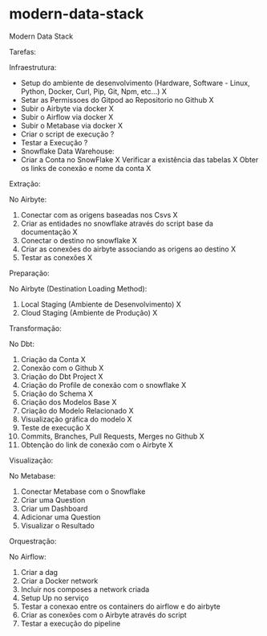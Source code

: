 # modern-data-stack
Modern Data Stack


Tarefas:

Infraestrutura:

- Setup do ambiente de desenvolvimento (Hardware, Software - Linux, Python, Docker, Curl, Pip, Git, Npm, etc...) X
- Setar as Permissoes do Gitpod ao Repositorio no Github X
- Subir o Airbyte via docker X
- Subir o Airflow via docker X
- Subir o Metabase via docker X
- Criar o script de execução ?
- Testar a Execução ?
- Snowflake Data Warehouse:
- Criar a Conta no SnowFlake X
    Verificar a existência das tabelas X
    Obter os links de conexão e nome da conta X

Extração:

No Airbyte:

1. Conectar com as origens baseadas nos Csvs X
2. Criar as entidades no snowflake através do script base da documentação X
3. Conectar o destino no snowflake X
4. Criar as conexões do airbyte associando as origens ao destino X
5. Testar as conexões X

Preparação:

No Airbyte (Destination Loading Method):

1. Local Staging (Ambiente de Desenvolvimento) X
2. Cloud Staging (Ambiente de Produção) X

Transformação:

No Dbt:

1. Criação da Conta X
2. Conexão com o Github X
3. Criação do Dbt Project X
4. Criação do Profile de conexão com o snowflake X
5. Criação do Schema X
6. Criação dos Modelos Base X
7. Criação do Modelo Relacionado X
8. Visualização gráfica do modelo X
9. Teste de execução X
10. Commits, Branches, Pull Requests, Merges no Github X
11. Obtenção do link de conexão com o Airbyte X

Visualização:

No Metabase:

1. Conectar Metabase com o Snowflake
2. Criar uma Question
3. Criar um Dashboard
4. Adicionar uma Question
5. Visualizar o Resultado

Orquestração:

No Airflow:

1. Criar a dag
2. Criar a Docker network
3. Incluir nos composes a network criada
4. Setup Up no serviço
5. Testar a conexao entre os containers do airflow e do airbyte
6. Criar as conexões com o Airbyte através do script
7. Testar a execução do pipeline
